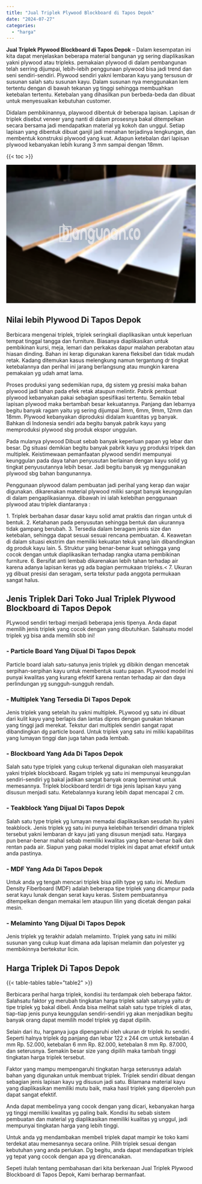 ```yaml
---
title: "Jual Triplek Plywood Blockboard di Tapos Depok"
date: "2024-07-27"
categories: 
  - "harga"
---
```


**Jual Triplek Plywood Blockboard di Tapos Depok** – Dalam kesempatan ini kita dapat menjelaskan beberapa material bangunan yg sering diaplikasikan yakni plywood atau tripleks. pemakaian plywood di dalam pembangunan telah serring dijumpai, lebih-lebih penggunaan plywood bisa jadi trend dan seni sendiri-sendiri. Plywood sendiri yakni lembaran kayu yang tersusun dr susunan salah satu susunan kayu. Dalam susunan nya menggunakan lem tertentu dengan di bawah tekanan yg tinggi sehingga membuahkan ketebalan tertentu. Ketebalan yang dihasilkan pun berbeda-beda dan dibuat untuk menyesuaikan kebutuhan customer.

Didalam pembikinannya, playwood dibentuk dr beberapa lapisan. Lapisan dr triplek disebut veneer yang nanti di dalam prosesnya bakal ditempelkan secara bersama jadi mendapatkan material yg kokoh dan unggul. Setiap lapisan yang dibentuk dibuat ganjil jadi menahan terjadinya lengkungan, dan membentuk konstruksi plywood yang kuat. Adapun ketebalan dari lapisan plywood kebanyakan lebih kurang 3 mm sampai dengan 18mm.

{{< toc >}}

![Jual Triplek Plywood Blockboard di Tapos Depok](/images/jual-triplek-murah-19.png)

## Nilai lebih Plywood Di Tapos Depok

Berbicara mengenai triplek, triplek seringkali diaplikasikan untuk keperluan tempat tinggal tangga dan furniture. Biasanya diaplikasikan untuk pembikinan kursi, meja, lemari dan perkakas dapur malahan perabotan atau hiasan dinding. Bahan ini kerap digunakan karena fleksibel dan tidak mudah retak. Kadang ditemukan kasus melengkung namun tergantung dr tingkat ketebalannya dan perihal ini jarang berlangsung atau mungkin karena pemakaian yg udah amat lama.

Proses produksi yang sedemikian rupa, dg sistem yg presisi maka bahan plywood jadi tahan pada efek retak ataupun melintir. Pabrik pembuat plywood kebanyakan pakai sebagian spesifikasi tertentu. Semakin tebal lapisan plywood maka bertambah besar kekuatannya. Panjang dan lebarnya begitu banyak ragam yaitu yg sering dijumpai 3mm, 6mm, 9mm, 12mm dan 18mm. Plywood kebanyakan diproduksi didalam kuantitas yg banyak. Bahkan di Indonesia sendiri ada begitu banyak pabrik kayu yang memproduksi plywood sbg produk ekspor unggulan.

Pada mulanya plywood Dibuat sebab banyak keperluan papan yg lebar dan besar. Dg situasi demikian begitu banyak pabrik kayu yg produksi tripek dan multiplek. Keistimewaan pemanfaatan plywood sendiri mempunyai keunggulan pada daya tahan penyusutan berlainan dengan kayu solid yg tingkat penyusutannya lebih besar. Jadi begitu banyak yg menggunakan plywood sbg bahan bangunannya.

Penggunaan plywood dalam pembuatan jadi perihal yang kerap dan wajar digunakan. dikarenakan material plywood miliki sangat banyak keunggulan di dalam pengaplikasiannya. dibawah ini ialah kelebihan penggunaan plywood atau triplek diantaranya :

1\. Triplek berbahan dasar dasar kayu solid amat praktis dan ringan untuk di bentuk. 2. Ketahanan pada penyusutan sehingga bentuk dan ukurannya tidak gampang berubah. 3. Tersedia dalam beragam jenis size dan ketebalan, sehingga dapat sesuai sesuai rencana pembuatan. 4. Keawetan di dalam situasi ekstrim dan memiliki kekuatan tekuk yang lain dibandingkan dg produk kayu lain. 5. Struktur yang benar-benar kuat sehingga yang cocok dengan untuk diaplikasikan terhadap rangka utama pembikinan furniture. 6. Bersifat anti lembab dikarenakan lebih tahan terhadap air karena adanya lapisan keras yg ada bagian permukaan tripleks.< 7. Ukuran yg dibuat presisi dan seragam, serta tekstur pada anggota permukaan sangat halus.

## Jenis Triplek Dari Toko Jual Triplek Plywood Blockboard di Tapos Depok

PLywood sendiri terbagi menjadi beberapa jenis tipenya. Anda dapat memilih jenis triplek yang cocok dengan yang dibutuhkan. Salahsatu model triplek yg bisa anda memilih sbb ini!

### \- Particle Board Yang Dijual Di Tapos Depok

Particle board ialah satu-satunya jenis triplek yg dibikin dengan mencetak serpihan-serpihan kayu untuk membentuk suatu papan. PLywood model ini punyai kwalitas yang kurang efektif karena rentan terhadap air dan daya perlindungan yg sungguh-sungguh rendah.

### \- Multiplek Yang Tersedia Di Tapos Depok

Jenis triplek yang setelah itu yakni multiplek. PLywood yg satu ini dibuat dari kulit kayu yang berlapis dan lantas dipres dengan gunakan tekanan yang tinggi jadi merekat. Tekstur dari multiplek sendiri sangat rapat dibandingkan dg particle board. Untuk triplek yang satu ini miliki kapabilitas yang lumayan tinggi dan juga tahan pada lembab.

### \- Blockboard Yang Ada Di Tapos Depok

Salah satu type triplek yang cukup terkenal digunakan oleh masyarakat yakni triplek blockboard. Ragam triplek yg satu ini mempunyai keunggulan sendiri-sendiri yg bakal jadikan sangat banyak orang berminat untuk memesannya. Triplek blockboard terdiri dr tiga jenis lapisan kayu yang disusun menjadi satu. Ketebalannya kurang lebih dapat mencapai 2 cm.

### \- Teakblock Yang Dijual Di Tapos Depok

Salah satu type triplek yg lumayan memadai diaplikasikan sesudah itu yakni teakblock. Jenis triplek yg satu ini punya kelebihan tersendiri dimana triplek tersebut yakni lembaran dr kayu jati yang disusun menjadi satu. Hargaya pun benar-benar mahal sebab memiliki kwalitas yang benar-benar baik dan rentan pada air. Siapun yang pakai model triplek ini dapat amat efektif untuk anda pastinya.

### \- MDF Yang Ada Di Tapos Depok

Untuk anda yg tengah mencari triplek bisa pilih type yg satu ini. Medium Density Fiberboard (MDF) adalah beberapa tipe triplek yang dicampur pada serat kayu lunak dengan serat kayu keras. Sistem pembuatannya ditempelkan dengan memakai lem ataupun lilin yang dicetak dengan pakai mesin.

### \- Melaminto Yang Dijual Di Tapos Depok

Jenis triplek yg terakhir adalah melaminto. Triplek yang satu ini miliki susunan yang cukup kuat dimana ada lapisan melamin dan polyester yg membikinnya bertekstur licin.

## Harga Triplek Di Tapos Depok

{{< table-tables table="table2" >}}

Berbicara perihal harga triplek, kondisi itu terdampak oleh beberapa faktor. Salahsatu faktor yg merubah tingkatan harga triplek salah satunya yaitu dr tipe triplek yg bakal dibeli. Anda bisa melihat salah satu type triplek di atas, tiap-tiap jenis punya keunggulan sendiri-sendiri yg akan menjadikan begitu banyak orang dapat memilih model triplek yg dapat dipilih.

Selain dari itu, harganya juga dipengaruhi oleh ukuran dr triplek itu sendiri. Seperti halnya triplek dg panjang dan lebar 122 x 244 cm untuk ketebalan 4 mm Rp. 52.000, ketebalan 6 mm Rp. 82.000, ketebalan 8 mm Rp. 87.000, dan seterusnya. Semakin besar size yang dipilih maka tambah tinggi tingkatan harga triplek tersebut.

Faktor yang mampu mempengaruhi tingkatan harga seterusnya adalah bahan yang digunakan untuk membuat triplek. Triplek sendiri dibuat dengan sebagian jenis lapisan kayu yg disusun jadi satu. Bilamana material kayu yang diaplikasikan memiliki mutu baik, maka hasil triplek yang diperoleh pun dapat sangat efektif.

Anda dapat membelinya yang cocok dengan yang dicari, kebanyakan harga yg tinggi memiliki kwalitas yg paling baik. Kondisi itu sebab sistem pembuatan dan material yg diaplikasikan memiliki kualitas yg unggul, jadi mempunyai tingkatan harga yang lebih tinggi.

Untuk anda yg mendambakan membeli triplek dapat mampir ke toko kami terdekat atau memesannya secara online. Pilih triplek sesuai dengan kebutuhan yang anda perlukan. Dg begitu, anda dapat mendapatkan triplek yg tepat yang cocok dengan apa yg direncanakan.

Sepeti itulah tentang pembahasan dari kita berkenaan Jual Triplek Plywood Blockboard di Tapos Depok, Kami berharap bermanfaat.
